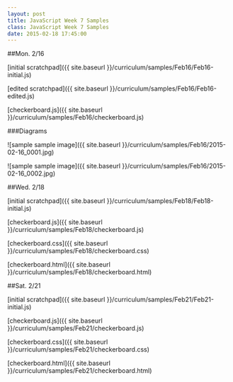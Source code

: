 ```yaml
---
layout: post
title: JavaScript Week 7 Samples
class: JavaScript Week 7 Samples
date: 2015-02-18 17:45:00
---
```


##Mon. 2/16

[initial scratchpad]({{ site.baseurl }}/curriculum/samples/Feb16/Feb16-initial.js)

[edited scratchpad]({{ site.baseurl }}/curriculum/samples/Feb16/Feb16-edited.js)

[checkerboard.js]({{ site.baseurl }}/curriculum/samples/Feb16/checkerboard.js)


###Diagrams

![sample sample image]({{ site.baseurl }}/curriculum/samples/Feb16/2015-02-16_0001.jpg)

![sample sample image]({{ site.baseurl }}/curriculum/samples/Feb16/2015-02-16_0002.jpg)


##Wed. 2/18

[initial scratchpad]({{ site.baseurl }}/curriculum/samples/Feb18/Feb18-initial.js)

[checkerboard.js]({{ site.baseurl }}/curriculum/samples/Feb18/checkerboard.js)

[checkerboard.css]({{ site.baseurl }}/curriculum/samples/Feb18/checkerboard.css)

[checkerboard.html]({{ site.baseurl }}/curriculum/samples/Feb18/checkerboard.html)

##Sat. 2/21

[initial scratchpad]({{ site.baseurl }}/curriculum/samples/Feb21/Feb21-initial.js)

[checkerboard.js]({{ site.baseurl }}/curriculum/samples/Feb21/checkerboard.js)

[checkerboard.css]({{ site.baseurl }}/curriculum/samples/Feb21/checkerboard.css)

[checkerboard.html]({{ site.baseurl }}/curriculum/samples/Feb21/checkerboard.html)
